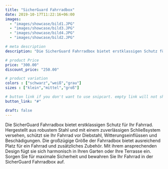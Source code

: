 ```yaml
---
title: "SicherGuard Fahrradbox"
date: 2019-10-17T11:22:16+06:00
images:
  - "images/showcase/bild1.JPG"
  - "images/showcase/bild3.JPG"
  - "images/showcase/bild4.JPG"
  - "images/showcase/bild2.JPG"

# meta description
description: "Die SicherGuard Fahrradbox bietet erstklassigen Schutz für Ihr Fahrrad. Hergestellt aus robustem Stahl und mit einem zuverlässigen Schließsystem versehen, schützt sie Ihr Fahrrad vor Diebstahl, Witterungseinflüssen und Beschädigungen. Die großzügige Größe der Fahrradbox bietet ausreichend Platz für ein Fahrrad und zusätzliches Zubehör. Mit ihrem ansprechenden Design fügt sie sich harmonisch in Ihren Garten oder Ihre Terrasse ein. Sorgen Sie für maximale Sicherheit und bewahren Sie Ihr Fahrrad in der SicherGuard Fahrradbox auf."

# product Price
price: "300.00"
discount_price: "250.00"

# product variation
colors : ["schwarz","weiß","grau"]
sizes : ["klein","mittel","groß"]

# button link if you don't want to use snipcart. empty link will not show button
button_link: "#"

draft: false
---
```

Die SicherGuard Fahrradbox bietet erstklassigen Schutz für Ihr Fahrrad. Hergestellt aus robustem Stahl und mit einem zuverlässigen Schließsystem versehen, schützt sie Ihr Fahrrad vor Diebstahl, Witterungseinflüssen und Beschädigungen. Die großzügige Größe der Fahrradbox bietet ausreichend Platz für ein Fahrrad und zusätzliches Zubehör. Mit ihrem ansprechenden Design fügt sie sich harmonisch in Ihren Garten oder Ihre Terrasse ein. Sorgen Sie für maximale Sicherheit und bewahren Sie Ihr Fahrrad in der SicherGuard Fahrradbox auf.
